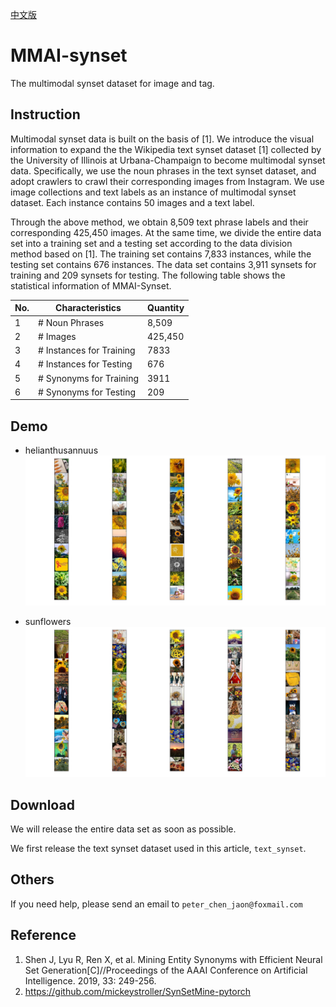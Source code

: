 [中文版](README.md)
# MMAI-synset
The multimodal synset dataset for image and tag.

## Instruction
Multimodal synset data is built on the basis of [1]. We introduce the visual information to expand the the Wikipedia text synset dataset [1] collected by the University of Illinois at Urbana-Champaign to become multimodal synset data. Specifically, we use the noun phrases in the text synset dataset, and adopt crawlers to crawl their corresponding images from Instagram. We use image collections and text labels as an instance of multimodal synset dataset. Each instance contains 50 images and a text label.

Through the above method, we obtain 8,509 text phrase labels and their corresponding 425,450 images. At the same time, we divide the entire data set into a training set and a testing set according to the data division method based on [1]. The training set contains 7,833 instances, while the testing set contains 676 instances. The data set contains 3,911 synsets for training and 209 synsets for testing. The following table shows the statistical information of MMAI-Synset.


No.| Characteristics |Quantity
---|---|---
1 | # Noun Phrases| 8,509
2 | # Images| 425,450
3 | # Instances for Training| 7833
4 | # Instances for Testing | 676
5 | # Synonyms for Training |3911
6 | # Synonyms for Testing |209


## Demo
- helianthusannuus
![](./src/helianthusannuus.jpg)

- sunflowers
![](./src/sunflowers.jpg)

## Download
We will release the entire data set as soon as possible.

We first release the text synset dataset used in this article, `text_synset`.

## Others
If you need help, please send an email to `peter_chen_jaon@foxmail.com`

## Reference
1. Shen J, Lyu R, Ren X, et al. Mining Entity Synonyms with Efficient Neural Set Generation[C]//Proceedings of the AAAI Conference on Artificial Intelligence. 2019, 33: 249-256.
2. https://github.com/mickeystroller/SynSetMine-pytorch


